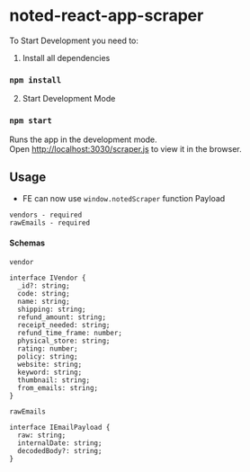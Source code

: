 # noted-react-app-scraper

To Start Development you need to:

1. Install all dependencies

### `npm install`

2. Start Development Mode

### `npm start`

Runs the app in the development mode.\
Open [http://localhost:3030/scraper.js](http://localhost:3030/scraper.js) to view it in the browser.

## Usage
- FE can now use `window.notedScraper` function 
Payload
```
vendors - required
rawEmails - required

```
#### Schemas
```
vendor

interface IVendor {
  _id?: string;
  code: string;
  name: string;
  shipping: string;
  refund_amount: string;
  receipt_needed: string;
  refund_time_frame: number;
  physical_store: string;
  rating: number;
  policy: string;
  website: string;
  keyword: string;
  thumbnail: string;
  from_emails: string;
}
```
```
rawEmails

interface IEmailPayload {
  raw: string;
  internalDate: string;
  decodedBody?: string;
}
```